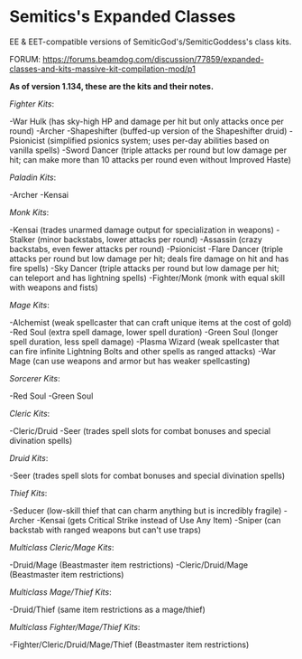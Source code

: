 # Semitics's Expanded Classes
EE &amp; EET-compatible versions of SemiticGod's/SemiticGoddess's class kits.

FORUM: https://forums.beamdog.com/discussion/77859/expanded-classes-and-kits-massive-kit-compilation-mod/p1

**As of version 1.134, these are the kits and their notes.**

_Fighter Kits_:

-War Hulk (has sky-high HP and damage per hit but only attacks once per round)
-Archer
-Shapeshifter (buffed-up version of the Shapeshifter druid)
-Psionicist (simplified psionics system; uses per-day abilities based on vanilla spells)
-Sword Dancer (triple attacks per round but low damage per hit; can make more than 10 attacks per round even without Improved Haste)

_Paladin Kits_:

-Archer
-Kensai

_Monk Kits_:

-Kensai (trades unarmed damage output for specialization in weapons)
-Stalker (minor backstabs, lower attacks per round)
-Assassin (crazy backstabs, even fewer attacks per round)
-Psionicist
-Flare Dancer (triple attacks per round but low damage per hit; deals fire damage on hit and has fire spells)
-Sky Dancer (triple attacks per round but low damage per hit; can teleport and has lightning spells)
-Fighter/Monk (monk with equal skill with weapons and fists)

_Mage Kits_:

-Alchemist (weak spellcaster that can craft unique items at the cost of gold)
-Red Soul (extra spell damage, lower spell duration)
-Green Soul (longer spell duration, less spell damage)
-Plasma Wizard (weak spellcaster that can fire infinite Lightning Bolts and other spells as ranged attacks)
-War Mage (can use weapons and armor but has weaker spellcasting)

_Sorcerer Kits_:

-Red Soul
-Green Soul

_Cleric Kits_:

-Cleric/Druid
-Seer (trades spell slots for combat bonuses and special divination spells)

_Druid Kits_:

-Seer (trades spell slots for combat bonuses and special divination spells)

_Thief Kits_:

-Seducer (low-skill thief that can charm anything but is incredibly fragile)
-Archer
-Kensai (gets Critical Strike instead of Use Any Item)
-Sniper (can backstab with ranged weapons but can't use traps)

_Multiclass Cleric/Mage Kits_:

-Druid/Mage (Beastmaster item restrictions)
-Cleric/Druid/Mage (Beastmaster item restrictions)

_Multiclass Mage/Thief Kits_:

-Druid/Thief (same item restrictions as a mage/thief)

_Multiclass Fighter/Mage/Thief Kits_:

-Fighter/Cleric/Druid/Mage/Thief (Beastmaster item restrictions)
